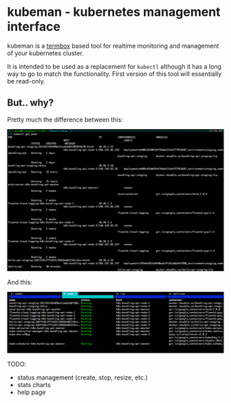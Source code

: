 # kubeman - kubernetes management interface

kubeman is a [termbox](https://github.com/nsf/termbox) based tool for realtime monitoring and management of your kubernetes cluster.

It is intended to be used as a replacement for `kubectl` although it has a long way to go to match the functionality. First version of this tool will essentially be read-only.

## But.. why?

Pretty much the difference between this:

![kubectl](kubectl.png)

And this:

![kubeman](kubeman.png)

TODO:

- status management (create, stop, resize, etc.)
- stats charts
- help page
